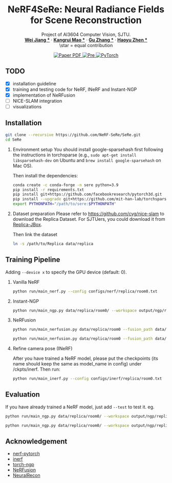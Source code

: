 <h1 align="center">
NeRF4SeRe: Neural Radiance Fields for Scene Reconstruction
</h1>
<p align="center">
    Project of AI3604 Computer Vision, SJTU.
    <br />
    <a href="https://github.com/Ailon-Island"><strong>Wei Jiang *</strong></a>
    ·
    <a href="https://www.linkedin.cn/incareer/in/kangrui-mao-376694239"><strong>Kangrui Mao *</strong></a>
    ·
    <a href="https://github.com/blakery-star"><strong>Gu Zhang *</strong></a>
    ·
    <a href="https://haoyuzhen.com"><strong>Haoyu Zhen *</strong></a>
    <br />
    \star = equal contribution
</p>
<p align="center">
  <a href='https://github.com/NeRF-SeRe/SeRe/docs/sere.pdf'>
    <img src='https://img.shields.io/badge/Project%20Paper-PDF-blue?style=flat&logo=Googlescholar&logoColor=blue' alt='Paper PDF'>
  </a>
  <a href="https://sere-cv-project.netlify.app">
    <img alt="Pre" src="https://img.shields.io/badge/Presentation-Slides-green?logo=Hugo&logoColor=green">
  </a>
<a href="https://pytorch.org/get-started/locally/">
    <img alt="PyTorch" src="https://img.shields.io/badge/Pytorch-1.11.0-red?logo=pytorch&logoColor=red">
  </a>
</p>

## TODO
- [x] installation guideline
- [x] training and testing code for NeRF, INeRF and Instant-NGP
- [x] implementation of NeRFusion
- [ ] NICE-SLAM integration
- [ ] visualizations

## Installation
  ```sh
  git clone --recursive https://github.com/NeRF-SeRe/SeRe.git
  cd SeRe
  ```

1. Environment setup
    You should install google-sparsehash first following the instructions in torchsparse (e.g., `sudo apt-get install libsparsehash-dev` on Ubuntu and `brew install google-sparsehash` on Mac OS).

    Then install the dependencies:
    ```sh
    conda create -c conda-forge -n sere python=3.9
    pip install -r requirements.txt
    pip install git+https://github.com/facebookresearch/pytorch3d.git
    pip install --upgrade git+https://github.com/mit-han-lab/torchsparse.git@v1.4.0
    export PYTHONPATH="/path/to/sere:$PYTHONPATH"
    ```

2. Dataset preparation
   Please refer to https://github.com/cvg/nice-slam to download the Replica Dataset. For SJTUers, you could download it from [Replica-JBox](https://jbox.sjtu.edu.cn/l/41duY3).

    Then link the dataset
    ```sh
    ln -s /path/to/Replica data/replica
    ```
## Training Pipeline
Adding `--device x` to specify the GPU device (default: 0).

1. Vanilla NeRF

    ```sh
    python run/main_nerf.py --config configs/nerf/replica/room0.txt
    ```

2. Instant-NGP

    ```sh
    python run/main_ngp.py data/replica/room0/ --workspace output/ngp/replica/room0/ --fp16 --cuda_ray
    ```

3. NeRFusion

    ```sh
    python run/main_nerfusion.py data/replica/room0 --fusion_path data/replica --workspace output/nerfusion/replica/room0 --cuda_ray --fp16 

    python run/main_nerfusion.py data/replica/room0 --fusion_path data/replica --fusion_scenes office0 office1 --workspace output/nerfusion/replica/room0 --cuda_ray --fp16 # change fusion_scenes to specify the scenes to be trained
    ```

4. Refine camera pose (INeRF)

   After you have trained a NeRF model, please put the checkpoints (its name should keep the same as model_name in config) under /ckpts/inerf. Then run:

   ```sh
   python run/main_inerf.py --config configs/inerf/replica/room0.txt
    ```


## Evaluation

If you have already trained a NeRF model, just add `--test` to test it. eg.
```sh
python run/main_ngp.py data/replica/room0/ --workspace output/ngp/replica/room0/ --fp16 --cuda_ray --test # write images

python run/main_ngp.py data/replica/room0/ --workspace output/ngp/replica/room0/ --fp16 --cuda_ray --test --video # generate video
```

## Acknowledgement

* [nerf-pytorch](https://github.com/yenchenlin/nerf-pytorch)
* [inerf](https://github.com/yenchenlin/iNeRF-public)
* [torch-ngp](https://github.com/ashawkey/torch-ngp)
* [NeRFusion](https://github.com/jetd1/NeRFusion)
* [NeuralRecon](https://github.com/zju3dv/NeuralRecon)
